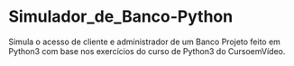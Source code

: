 # Simulador_de_Banco-Python
 Simula o acesso de cliente e administrador de um Banco
 Projeto feito em Python3 com base nos exercícios do curso de Python3 do CursoemVídeo.

